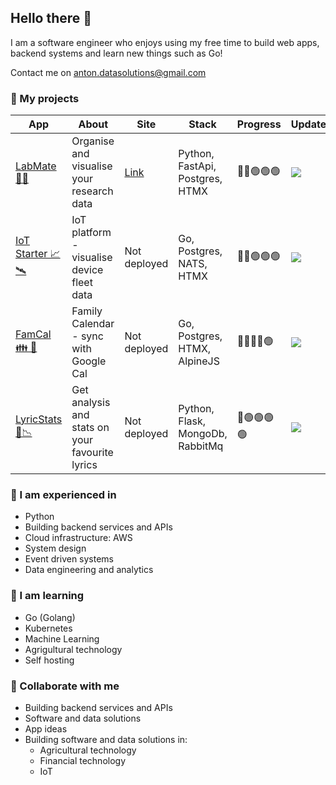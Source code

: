 ## Hello there 👋

I am a software engineer who enjoys using my free time to build web apps, backend systems and learn new things such as Go!

Contact me on anton.datasolutions@gmail.com

### 🔭 My projects
| App | About | Site | Stack | Progress | Updates |
| --- | --- | --- | --- | --- | --- | 
| [LabMate 🥼🧪](https://github.com/antgobar/labmate) | Organise and visualise your research data | [Link](https://labmate.ant0n.uk) | Python, FastApi, Postgres, HTMX | 🔴🔴🟢🟢🟢 | ![](https://img.shields.io/github/last-commit/antgobar/labmate?style=flat) |
| [IoT Starter 📈🛰️](https://github.com/antgobar/iot_starter) | IoT platform - visualise device fleet data | Not deployed | Go, Postgres, NATS, HTMX | 🔴🔴🟢🟢🟢 | ![](https://img.shields.io/github/last-commit/antgobar/iot_starter?style=flat) |
| [FamCal 👪 📆](https://github.com/antgobar/famcal) | Family Calendar - sync with Google Cal | Not deployed | Go, Postgres, HTMX, AlpineJS | 🔴🔴🔴🔴🟢 | ![](https://img.shields.io/github/last-commit/antgobar/famcal?style=flat) |
| [LyricStats 🎵📉](https://github.com/antgobar/lyrics_analytics) | Get analysis and stats on your favourite lyrics | Not deployed | Python, Flask, MongoDb, RabbitMq | 🔴🟢🟢🟢🟢 | ![](https://img.shields.io/github/last-commit/antgobar/lyrics_analytics?style=flat) |

### 💬 I am experienced in
- Python
- Building backend services and APIs
- Cloud infrastructure: AWS
- System design
- Event driven systems
- Data engineering and analytics

### 🌱 I am learning
- Go (Golang)
- Kubernetes
- Machine Learning
- Agrigultural technology
- Self hosting

### 👯 Collaborate with me
- Building backend services and APIs
- Software and data solutions
- App ideas
- Building software and data solutions in:
  - Agricultural technology
  - Financial technology
  - IoT




